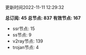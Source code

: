 更新时间2022-11-11 12:29:32

**总订阅: 45**
**总节点: 837**
**有效节点: 167**
- ssr节点: 15
- ss节点: 9
- v2ray节点: 139
- trojan节点: 4
